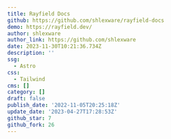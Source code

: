 ```yaml
---
title: Rayfield Docs
github: https://github.com/shlexware/rayfield-docs
demo: https://rayfield.dev/
author: shlexware
author_link: https://github.com/shlexware
date: 2023-11-30T10:21:36.734Z
description: ''
ssg:
  - Astro
css:
  - Tailwind
cms: []
category: []
draft: false
publish_date: '2022-11-05T20:25:18Z'
update_date: '2023-04-27T17:28:53Z'
github_star: 7
github_fork: 26
---
```

